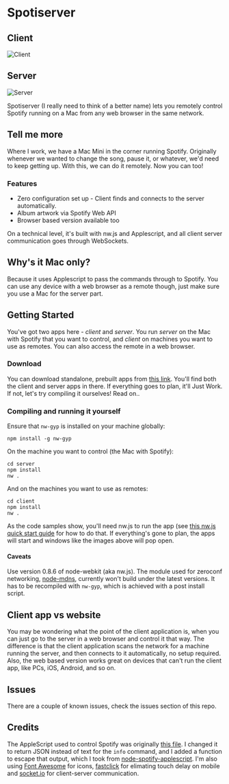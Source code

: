 # Spotiserver

## Client
![Client](http://i.imgur.com/FF4Joh0.png)

## Server
![Server](http://i.imgur.com/PJpU7Ur.png)


Spotiserver (I really need to think of a better name) lets you remotely control Spotify running on a Mac from any web browser in the same network.

## Tell me more

Where I work, we have a Mac Mini in the corner running Spotify. Originally whenever we wanted to change the song, pause it, or whatever, we'd need to keep getting up. With this, we can do it remotely. Now you can too!

### Features

* Zero configuration set up - Client finds and connects to the server automatically.
* Album artwork via Spotify Web API
* Browser based version available too

On a technical level, it's built with nw.js and Applescript, and all client server communication goes through WebSockets.

## Why's it Mac only?

Because it uses Applescript to pass the commands through to Spotify. You can use any device with a web browser as a remote though, just make sure you use a Mac for the server part.

## Getting Started

You've got two apps here - *client* and *server*. You run *server* on the Mac with Spotify that you want to control, and *client* on machines you want to use as remotes. You can also access the remote in a web browser.

### Download

You can download standalone, prebuilt apps from [this link](http://sdonnelly.co.uk/downloads/spotiserver.zip). You'll find both the client and server apps in there. If everything goes to plan, it'll Just Work. If not, let's try compiling it ourselves! Read on..

### Compiling and running it yourself

Ensure that `nw-gyp` is installed on your machine globally:

```
npm install -g nw-gyp
```

On the machine you want to control (the Mac with Spotify):

```
cd server
npm install
nw .
```

And on the machines you want to use as remotes:

```
cd client
npm install
nw .
```

As the code samples show, you'll need nw.js to run the app (see [this nw.js quick start guide](https://github.com/nwjs/nw.js/blob/master/README.md) for how to do that. 
If everything's gone to plan, the apps will start and windows like the images above will pop open.

#### Caveats

Use version 0.8.6 of node-webkit (aka nw.js). The module used for zeroconf networking, [node-mdns](https://github.com/agnat/node_mdns), currently 
won't build under the latest versions. It has to be recompiled with `nw-gyp`, which is achieved with a post install script.

## Client app vs website

You may be wondering what the point of the client application is, when you can just go to the server in a web browser and control it that way. The difference is that the client application scans the network for a machine running the server, and then connects to it automatically, no setup required. Also, the web based version works great on devices that can't run the client app, like PCs, iOS, Android, and so on.

## Issues

There are a couple of known issues, check the issues section of this repo.

## Credits

The AppleScript used to control Spotify was originally [this file](https://github.com/dronir/SpotifyControl). I changed it to return JSON instead of text for the `info` command, and I added a function to escape that output, which I took from [node-spotify-applescript](https://github.com/andrehaveman/spotify-node-applescript). I'm also using [Font Awesome](https://github.com/FortAwesome/Font-Awesome) for icons, [fastclick](https://github.com/ftlabs/fastclick) for elimating touch delay on mobile and [socket.io](http://socket.io/) for client-server communication.
